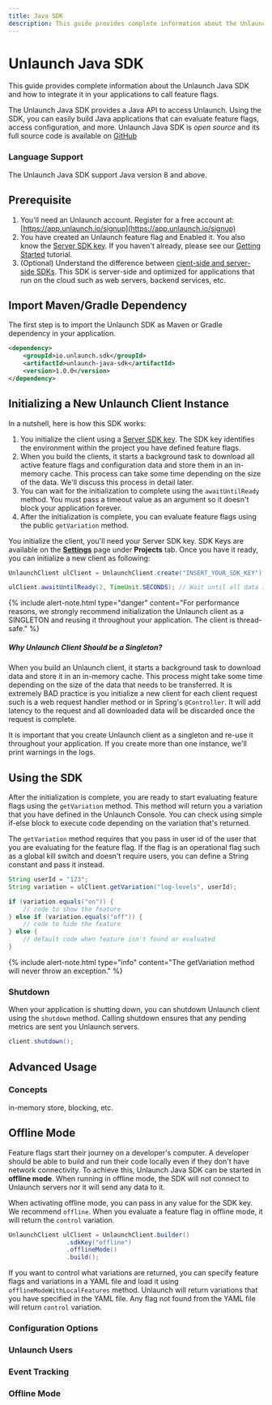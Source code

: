 ```yaml
---
title: Java SDK
description: This guide provides complete information about the Unlaunch Java SDK.
---
```


# Unlaunch Java SDK

This guide provides complete information about the Unlaunch Java SDK and how to integrate it in your applications to call feature flags.

The Unlaunch Java SDK provides a Java API to access Unlaunch. Using the SDK, you can easily build Java applications that can evaluate feature flags, access configuration, and more. Unlaunch Java SDK is *open source* and its full source code is available on <a href="https://github.com/unlaunch/java-sdk" rel="nofollow">GitHub <i class="fab fa-github fa-fw"></i></a>

### Language Support

The Unlaunch Java SDK support Java version 8 and above.

## Prerequisite

1. You'll need an Unlaunch account. Register for a free account at: [https://app.unlaunch.io/signup](https://app.unlaunch.io/signup)
2. You have created an Unlaunch feature flag and Enabled it. You also know the [Server SDK key](sdk-keys). If you haven't already, please see our [Getting Started](../getting-started) tutorial.
3. (Optional) Understand the difference between [cient-side and server-side SDKs](client-vs-server-side-sdks). This SDK is server-side and optimized for applications that run on the cloud such as web servers, backend services, etc.

## Import Maven/Gradle Dependency

The first step is to import the Unlaunch SDK as Maven or Gradle dependency in your application. 

```xml
<dependency>
    <groupId>io.unlaunch.sdk</groupId>
    <artifactId>unlaunch-java-sdk</artifactId>
    <version>1.0.0</version>
</dependency>
```

## Initializing a New Unlaunch Client Instance

In a nutshell, here is how this SDK works:

1. You initialize the client using a [Server SDK key](sdk-keys). The SDK key identifies the environment within the project you have defined feature flags.
2. When you build the clients, it starts a background task to download all active feature flags and configuration data and store them in an in-memory cache. This process can take some time depending on the size of the data. We'll discuss this process in detail later.
3. You can wait for the initialization to complete using the `awaitUntilReady` method. You must pass a timeout value as an argument so it doesn't block your application forever.
3. After the initialization is complete, you can evaluate feature flags using the public `getVariation` method.

You initialize the client, you'll need your Server SDK key. SDK Keys are available on the **[Settings](https://app.unlaunch.io/settings)** page under **Projects** tab. Once you have it ready, you can initialize a new client as following:

```java
UnlaunchClient ulClient = UnlaunchClient.create("INSERT_YOUR_SDK_KEY");

ulClient.awaitUntilReady(2, TimeUnit.SECONDS); // Wait until all data is downloaded
```

{% include alert-note.html type="danger" content="For performance reasons, we strongly recommend initialization the Unlaunch client as a SINGLETON and reusing it throughout your application. The client is thread-safe." %}

##### Why Unlaunch Client Should be a Singleton?

When you build an Unlaunch client, it starts a background task to download data and store it in an in-memory cache. This process might take some time depending on the size of the data that needs to be transferred. It is extremely BAD practice is you initialize a new client for each client request such is a web request handler method or in Spring's `@Controller`. It will add latency to the request and all downloaded data will be discarded once the request is complete.

It is important that you create Unlaunch client as a singleton and re-use it throughout your application. If you create more than one instance, we'll print warnings in the logs.

## Using the SDK

After the initialization is complete, you are ready to start evaluating feature flags using the `getVariation` method. This method will return you a variation that you have defined in the Unlaunch Console. You can check using simple if-else block to execute code depending on the variation that's returned.

The `getVariation` method requires that you pass in user id of the user that you are evaluating for the feature flag. If the flag is an operational flag such as a global kill switch and doesn't require users, you can define a String constant and pass it instead.

```java
String userId = "123";
String variation = ulClient.getVariation("log-levels", userId);

if (variation.equals("on")) {
    // code to show the feature
} else if (variation.equals("off")) {
    // code to hide the feature
} else {
    // default code when feature isn't found or evaluated
}
```

{% include alert-note.html type="info" content="The getVariation method will never throw an exception." %}

### Shutdown 

When your application is shutting down, you can shutdown Unlaunch client using the `shutdown` method. Calling shutdown ensures that any pending metrics are sent you Unlaunch servers.

```java
client.shutdown();
```

## Advanced Usage

### Concepts

in-memory store, blocking, etc.

## Offline Mode

Feature flags start their journey on a developer's computer. A developer should be able to build and run their code locally even if they don't have network connectivity. To achieve this, Unlaunch Java SDK can be started in **offline mode**. When running in offline mode, the SDK will not connect to Unlaunch servers nor it will send any data to it. 

When activating offline mode, you can pass in any value for the SDK key. We recommend `offline`. When you evaluate a feature flag in offline mode, it will return the `control` variation. 

```java
UnlaunchClient ulClient = UnlaunchClient.builder()
                .sdkKey("offline")
                .offlineMode()
                .build();
```

If you want to control what variations are returned, you can specify feature flags and variations in a YAML file and load it using `offlineModeWithLocalFeatures` method. Unlaunch will return variations that you have specified in the YAML file. Any flag not found from the YAML file will return `control` variation.

### Configuration Options

### Unlaunch Users

### Event Tracking

### Offline Mode

